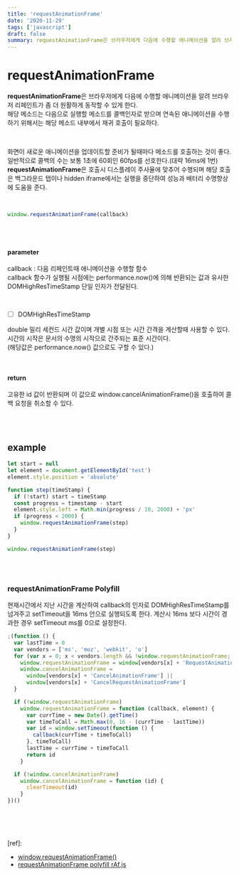 ```yaml
---
title: 'requestAnimationFrame'
date: '2020-11-29'
tags: ['javascript']
draft: false
summary: requestAnimationFrame은 브라우저에게 다음에 수행할 애니메이션을 알려 브라우저 리페인트가 좀 더 원활하게 동작할 수 있게 한다.
---
```


# requestAnimationFrame

**requestAnimationFrame**은 브라우저에게 다음에 수행할 애니메이션을 알려 브라우저 리페인트가 좀 더 원활하게 동작할 수 있게 한다. <br />
해당 메소드는 다음으로 실행할 메소드를 콜백인자로 받으며 연속된 애니메이션을 수행하기 위해서는 해당 메소드 내부에서 재귀 호출이 필요하다. <br />

<br />

화면이 새로운 애니메이션을 업데이트할 준비가 될때마다 메소드를 호출하는 것이 좋다. <br />
일반적으로 콜백의 수는 보통 1초에 60회인 60fps를 선호한다.(대략 16ms에 1번) **requestAnimationFrame**은 호출시 디스플레이 주사율에 맞추어 수행되며 해당 호출은 백그라운드 탭이나 hidden iframe에서는 실행을 중단하여 성능과 배터리 수명향상에 도움을 준다. <br />

<br />

```jsx
window.requestAnimationFrame(callback)
```

<br /><br />

#### parameter

callback : 다음 리페인트때 애니메이션을 수행할 함수 <br />
callback 함수가 실행될 시점에는 performance.now()에 의해 반환되는 값과 유사한 DOMHighResTimeStamp 단일 인자가 전달된다. <br />

<br />

- [ ] DOMHighResTimeStamp

double 밀리 세컨드 시간 값이며 개별 시점 또는 시간 간격을 계산할때 사용할 수 있다. <br />
시간의 시작은 문서의 수명의 시작으로 간주되는 표준 시간이다. <br />
(해당값은 performance.now() 값으로도 구할 수 있다.) <br />

<br />

#### return

고유한 id 값이 반환되며 이 값으로 window.cancelAnimationFrame()을 호출하여 콜백 요청을 취소할 수 있다. <br />

<br /><br />

## example

```jsx
let start = null
let element = document.getElementById('test')
element.style.position = 'absolute'

function step(timeStamp) {
  if (!start) start = timeStamp
  const progress = timestamp - start
  element.style.left = Math.min(progress / 10, 2000) + 'px'
  if (progress < 2000) {
    window.requestAnimationFrame(step)
  }
}

window.requestAnimationFrame(step)
```

<br /><br />

### requestAnimationFrame Polyfill

현재시간에서 지난 시간을 계산하여 callback의 인자로 DOMHighResTimeStamp를 넘겨주고 setTimeout을 16ms 안으로 실행되도록 한다. 계산시 16ms 보다 시간이 경과한 경우 setTimeout ms를 0으로 설정한다.<br />

```jsx
;(function () {
  var lastTime = 0
  var vendors = ['ms', 'moz', 'webkit', 'o']
  for (var x = 0; x < vendors.length && !window.requestAnimationFrame; ++x) {
    window.requestAnimationFrame = window[vendors[x] + 'RequestAnimationFrame']
    window.cancelAnimationFrame =
      window[vendors[x] + 'CancelAnimationFrame'] ||
      window[vendors[x] + 'CancelRequestAnimationFrame']
  }

  if (!window.requestAnimationFrame)
    window.requestAnimationFrame = function (callback, element) {
      var currTime = new Date().getTime()
      var timeToCall = Math.max(0, 16 - (currTime - lastTime))
      var id = window.setTimeout(function () {
        callback(currTime + timeToCall)
      }, timeToCall)
      lastTime = currTime + timeToCall
      return id
    }

  if (!window.cancelAnimationFrame)
    window.cancelAnimationFrame = function (id) {
      clearTimeout(id)
    }
})()
```

<br /><br /><br />

[ref]:

- [window.requestAnimationFrame()](https://developer.mozilla.org/ko/docs/Web/API/Window/requestAnimationFrame)
- [requestAnimationFrame polyfill rAf.js](https://gist.github.com/paulirish/1579671)

<br /><br /><br />
